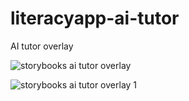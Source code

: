 # literacyapp-ai-tutor
AI tutor overlay

![storybooks ai tutor overlay](https://user-images.githubusercontent.com/15718174/27253943-6faf6f70-537e-11e7-8ef7-2559195cbc6f.png)

![storybooks ai tutor overlay 1](https://user-images.githubusercontent.com/15718174/27253941-6d347ef2-537e-11e7-9c72-1a12277b1252.png)
